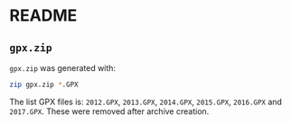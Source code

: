 # README

## `gpx.zip`

`gpx.zip` was generated with:

```bash
zip gpx.zip *.GPX
```

The list GPX files is: `2012.GPX`, `2013.GPX`, `2014.GPX`, `2015.GPX`, `2016.GPX` and `2017.GPX`. These were removed after archive creation.